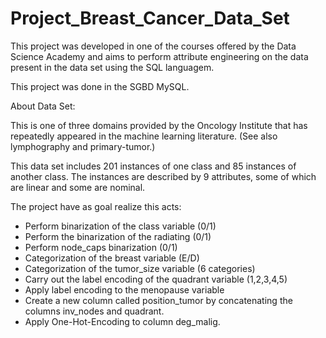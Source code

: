 # Project_Breast_Cancer_Data_Set
 This project was developed in one of the courses offered by the Data Science Academy and aims to perform attribute engineering on the data present in the data set using the SQL languagem.
 
This project was done in the SGBD MySQL.

 About Data Set:

This is one of three domains provided by the Oncology Institute that has repeatedly appeared in the machine learning literature. (See also lymphography and primary-tumor.)

This data set includes 201 instances of one class and 85 instances of another class. The instances are described by 9 attributes, some of which are linear and some are nominal.

The project have as goal realize this acts:

- Perform binarization of the class variable (0/1)
- Perform the binarization of the radiating (0/1)
- Perform node_caps binarization (0/1)
- Categorization of the breast variable (E/D)
- Categorization of the tumor_size variable (6 categories)
- Carry out the label encoding of the quadrant variable (1,2,3,4,5)
- Apply label encoding to the menopause variable
- Create a new column called position_tumor by concatenating the columns inv_nodes and quadrant.
- Apply One-Hot-Encoding to column deg_malig.
